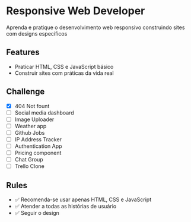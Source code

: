 # Responsive Web Developer

Aprenda e pratique o desenvolvimento web responsivo construindo sites com designs específicos

## Features

- Praticar HTML, CSS e JavaScript básico
- Construir sites com práticas da vida real

## Challenge

- [x] 404 Not fount
- [ ] Social media dashboard
- [ ] Image Uploader
- [ ] Weather app
- [ ] Github Jobs
- [ ] IP Address Tracker
- [ ] Authentication App
- [ ] Pricing component
- [ ] Chat Group
- [ ] Trello Clone

## Rules

- ✅ Recomenda-se usar apenas HTML, CSS e JavaScript
- ✅ Atender a todas as histórias de usuário
- ✅ Seguir o design
